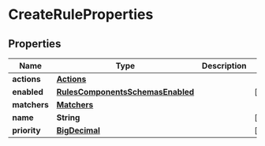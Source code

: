 # CreateRuleProperties

## Properties
Name | Type | Description | Notes
------------ | ------------- | ------------- | -------------
**actions** | [**Actions**](Actions.md) |  | 
**enabled** | [**RulesComponentsSchemasEnabled**](RulesComponentsSchemasEnabled.md) |  |  [optional]
**matchers** | [**Matchers**](Matchers.md) |  | 
**name** | **String** |  |  [optional]
**priority** | [**BigDecimal**](BigDecimal.md) |  |  [optional]
